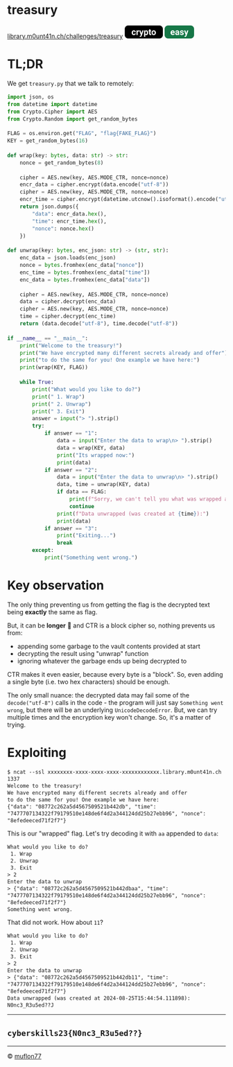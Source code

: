 # treasury

[library.m0unt41n.ch/challenges/treasury](https://library.m0unt41n.ch/challenges/treasury) ![](../../resources/crypto.svg) ![](../../resources/easy.svg) 

# TL;DR

We get `treasury.py` that we talk to remotely:

```python
import json, os
from datetime import datetime
from Crypto.Cipher import AES
from Crypto.Random import get_random_bytes

FLAG = os.environ.get("FLAG", "flag{FAKE_FLAG}")
KEY = get_random_bytes(16)

def wrap(key: bytes, data: str) -> str:
    nonce = get_random_bytes(8)

    cipher = AES.new(key, AES.MODE_CTR, nonce=nonce)
    encr_data = cipher.encrypt(data.encode("utf-8"))
    cipher = AES.new(key, AES.MODE_CTR, nonce=nonce)
    encr_time = cipher.encrypt(datetime.utcnow().isoformat().encode("utf-8"))
    return json.dumps({
        "data": encr_data.hex(),
        "time": encr_time.hex(),
        "nonce": nonce.hex()
    })

def unwrap(key: bytes, enc_json: str) -> (str, str):
    enc_data = json.loads(enc_json)
    nonce = bytes.fromhex(enc_data["nonce"])
    enc_time = bytes.fromhex(enc_data["time"])
    enc_data = bytes.fromhex(enc_data["data"])

    cipher = AES.new(key, AES.MODE_CTR, nonce=nonce)
    data = cipher.decrypt(enc_data)
    cipher = AES.new(key, AES.MODE_CTR, nonce=nonce)
    time = cipher.decrypt(enc_time)
    return (data.decode("utf-8"), time.decode("utf-8"))

if __name__ == "__main__":
    print("Welcome to the treasury!")
    print("We have encrypted many different secrets already and offer")
    print("to do the same for you! One example we have here:")
    print(wrap(KEY, FLAG))

    while True:
        print("What would you like to do?")
        print(" 1. Wrap")
        print(" 2. Unwrap")
        print(" 3. Exit")
        answer = input("> ").strip()
        try:
            if answer == "1":
                data = input("Enter the data to wrap\n> ").strip()
                data = wrap(KEY, data)
                print("Its wrapped now:")
                print(data)
            if answer == "2":
                data = input("Enter the data to unwrap\n> ").strip()
                data, time = unwrap(KEY, data)
                if data == FLAG:
                    print(f"Sorry, we can't tell you what was wrapped at {time}.")
                    continue
                print(f"Data unwrapped (was created at {time}):")
                print(data)
            if answer == "3":
                print("Exiting...")
                break
        except:
            print("Something went wrong.")
```

# Key observation

The only thing preventing us from getting the flag is the
decrypted text being **exactly** the same as flag.

But, it can be **longer** &#128578; and CTR is a block cipher so, nothing prevents
us from:

*   appending some garbage to the vault contents provided at start
*   decrypting the result using "unwrap" function
*   ignoring whatever the garbage ends up being decrypted to

CTR makes it even easier, because every byte is a "block". So, even adding a
single byte (i.e. two hex characters) should be enough.

The only small nuance: the decrypted data may fail some of the
`decode("utf-8")` calls in the code - the program will just say
`Something went wrong`, but there will be an underlying
`UnicodeDecodeError`. But, we can try multiple times and the encryption key
won't change. So, it's a matter of trying.

# Exploiting

```
$ ncat --ssl xxxxxxxx-xxxx-xxxx-xxxx-xxxxxxxxxxxx.library.m0unt41n.ch 1337
Welcome to the treasury!
We have encrypted many different secrets already and offer
to do the same for you! One example we have here:
{"data": "08772c262a5d4567509521b442db", "time": "7477707134322f79179510e148de6f4d2a344124dd25b27ebb96", "nonce": "8efedeeced71f2f7"}
```

This is our "wrapped" flag. Let's try decoding it with `aa` appended to `data`:

```
What would you like to do?
 1. Wrap
 2. Unwrap
 3. Exit
> 2
Enter the data to unwrap
> {"data": "08772c262a5d4567509521b442dbaa", "time": "7477707134322f79179510e148de6f4d2a344124dd25b27ebb96", "nonce": "8efedeeced71f2f7"}
Something went wrong.
```

That did not work. How about `11`?

```
What would you like to do?
 1. Wrap
 2. Unwrap
 3. Exit
> 2
Enter the data to unwrap
> {"data": "08772c262a5d4567509521b442db11", "time": "7477707134322f79179510e148de6f4d2a344124dd25b27ebb96", "nonce": "8efedeeced71f2f7"}
Data unwrapped (was created at 2024-08-25T15:44:54.111898):
N0nc3_R3u5ed??J
```

---

## `cyberskills23{N0nc3_R3u5ed??}`


<hr>

&copy; [muflon77](https://library.m0unt41n.ch/players/805ae1c8-9fe4-5816-b4a4-5057fa6eedb1)
